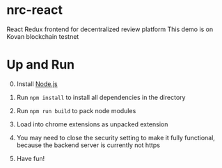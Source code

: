 # nrc-react
React Redux frontend for decentralized review platform
This demo is on Kovan blockchain testnet

# Up and Run

0. Install [Node.js](https://nodejs.org/en/)

1. Run `npm install` to install all dependencies in the directory

2. Run `npm run build` to pack node modules

3. Load into chrome extensions as unpacked extension

4. You may need to close the security setting to make it fully functional, because the backend server is currently not https

5. Have fun!
